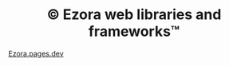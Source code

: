 <h1 align="center">© Ezora web libraries and frameworks™ </h1>

[Ezora.pages.dev](https://ezora.pages.dev)
